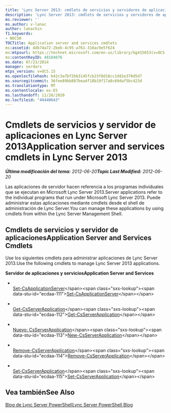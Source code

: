 ```yaml
---
title: 'Lync Server 2013: cmdlets de servicios y servidores de aplicaciones'
description: 'Lync Server 2013: cmdlets de servicios y servidores de aplicaciones.'
ms.reviewer: ''
ms.author: v-lanac
author: lanachin
f1.keywords:
- NOCSH
TOCTitle: Application server and services cmdlets
ms:assetid: 4db74a72-2beb-4c95-a761-310ac9e5f624
ms:mtpsurl: https://technet.microsoft.com/en-us/library/Gg415653(v=OCS.15)
ms:contentKeyID: 48184076
ms.date: 07/23/2014
manager: serdars
mtps_version: v=OCS.15
ms.openlocfilehash: b42c3a7bf2bb3145fcb23f8d18cc1dd1e378d5d7
ms.sourcegitcommit: 36fee89bb887bea4f18b19f17a8c69daf5bc423d
ms.translationtype: MT
ms.contentlocale: es-ES
ms.lasthandoff: 11/26/2020
ms.locfileid: "49440643"
---
```

# <a name="application-server-and-services-cmdlets-in-lync-server-2013"></a><span data-ttu-id="ecdaa-103">Cmdlets de servicios y servidor de aplicaciones en Lync Server 2013</span><span class="sxs-lookup"><span data-stu-id="ecdaa-103">Application server and services cmdlets in Lync Server 2013</span></span>

<div data-xmlns="http://www.w3.org/1999/xhtml">

<div class="topic" data-xmlns="http://www.w3.org/1999/xhtml" data-msxsl="urn:schemas-microsoft-com:xslt" data-cs="https://msdn.microsoft.com/">

<div data-asp="https://msdn2.microsoft.com/asp">



</div>

<div id="mainSection">

<div id="mainBody"><span data-ttu-id="ecdaa-104">

<span> </span></span><span class="sxs-lookup"><span data-stu-id="ecdaa-104">

<span> </span></span></span>

<span data-ttu-id="ecdaa-105">_**Última modificación del tema:** 2012-06-20_</span><span class="sxs-lookup"><span data-stu-id="ecdaa-105">_**Topic Last Modified:** 2012-06-20_</span></span>

<span data-ttu-id="ecdaa-106">Las aplicaciones de servidor hacen referencia a los programas individuales que se ejecutan en Microsoft Lync Server 2013.</span><span class="sxs-lookup"><span data-stu-id="ecdaa-106">Server applications refer to the individual programs that run under Microsoft Lync Server 2013.</span></span> <span data-ttu-id="ecdaa-107">Puede administrar estas aplicaciones mediante cmdlets desde el shell de administración de Lync Server.</span><span class="sxs-lookup"><span data-stu-id="ecdaa-107">You can manage these applications by using cmdlets from within the Lync Server Management Shell.</span></span>

<div>

## <a name="application-server-and-services-cmdlets"></a><span data-ttu-id="ecdaa-108">Cmdlets de servicios y servidor de aplicaciones</span><span class="sxs-lookup"><span data-stu-id="ecdaa-108">Application Server and Services Cmdlets</span></span>

<span data-ttu-id="ecdaa-109">Use los siguientes cmdlets para administrar aplicaciones de Lync Server 2013.</span><span class="sxs-lookup"><span data-stu-id="ecdaa-109">Use the following cmdlets to manage Lync Server 2013 applications.</span></span>

<span data-ttu-id="ecdaa-110">**Servidor de aplicaciones y servicios**</span><span class="sxs-lookup"><span data-stu-id="ecdaa-110">**Application Server and Services**</span></span>

  - <span></span>  
    <span data-ttu-id="ecdaa-111">[Set-CsApplicationServer](https://technet.microsoft.com/library/Gg398562(v=OCS.15))</span><span class="sxs-lookup"><span data-stu-id="ecdaa-111">[Set-CsApplicationServer](https://technet.microsoft.com/library/Gg398562(v=OCS.15))</span></span>

<!-- end list -->

  - <span></span>  
    <span data-ttu-id="ecdaa-112">[Get-CsServerApplication](https://technet.microsoft.com/library/Gg425948(v=OCS.15))</span><span class="sxs-lookup"><span data-stu-id="ecdaa-112">[Get-CsServerApplication](https://technet.microsoft.com/library/Gg425948(v=OCS.15))</span></span>

  - <span></span>  
    <span data-ttu-id="ecdaa-113">[Nuevo: CsServerApplication](https://technet.microsoft.com/library/Gg398096(v=OCS.15))</span><span class="sxs-lookup"><span data-stu-id="ecdaa-113">[New-CsServerApplication](https://technet.microsoft.com/library/Gg398096(v=OCS.15))</span></span>

  - <span></span>  
    <span data-ttu-id="ecdaa-114">[Remove-CsServerApplication](https://technet.microsoft.com/library/Gg398366(v=OCS.15))</span><span class="sxs-lookup"><span data-stu-id="ecdaa-114">[Remove-CsServerApplication](https://technet.microsoft.com/library/Gg398366(v=OCS.15))</span></span>

  - <span></span>  
    <span data-ttu-id="ecdaa-115">[Set-CsServerApplication](https://technet.microsoft.com/library/Gg412850(v=OCS.15))</span><span class="sxs-lookup"><span data-stu-id="ecdaa-115">[Set-CsServerApplication](https://technet.microsoft.com/library/Gg412850(v=OCS.15))</span></span>

</div>

<div>

## <a name="see-also"></a><span data-ttu-id="ecdaa-116">Vea también</span><span class="sxs-lookup"><span data-stu-id="ecdaa-116">See Also</span></span>


[<span data-ttu-id="ecdaa-117">Blog de Lync Server PowerShell</span><span class="sxs-lookup"><span data-stu-id="ecdaa-117">Lync Server PowerShell Blog</span></span>](https://go.microsoft.com/fwlink/p/?linkid=203150)  
  

<span data-ttu-id="ecdaa-118"></div>

</div>

<span> </span>

</div>

</div>

</span><span class="sxs-lookup"><span data-stu-id="ecdaa-118"></div>

</div>

<span> </span>

</div>

</div>

</span></span></div>

